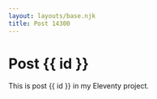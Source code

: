 ```yaml
---
layout: layouts/base.njk
title: Post 14300
---
```


# Post {{ id }}

This is post {{ id }} in my Eleventy project.
